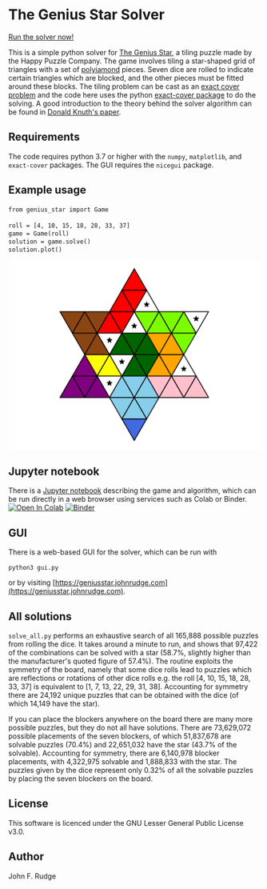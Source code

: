 # The Genius Star Solver

[Run the solver now!](https://geniusstar.johnrudge.com)

This is a simple python solver for [The Genius Star](https://www.happypuzzle.co.uk/word-maths-and-shape-games/the-genius-star), a tiling puzzle made by the Happy Puzzle Company. The game involves tiling a star-shaped grid of triangles with a set of [polyiamond](https://en.wikipedia.org/wiki/Polyiamond) pieces. Seven dice are rolled to indicate certain triangles which are blocked, and the other pieces must be fitted around these blocks. The tiling problem can be cast as an [exact cover problem](https://en.wikipedia.org/wiki/Exact_cover) and the code here uses the python [exact-cover package](https://github.com/jwg4/exact_cover) to do the solving. A good introduction to the theory behind the solver algorithm can be found in [Donald Knuth's paper](https://arxiv.org/abs/cs/0011047v1).

## Requirements

The code requires python 3.7 or higher with the `numpy`, `matplotlib`, and `exact-cover` packages. The GUI requires the `nicegui` package.

## Example usage

```
from genius_star import Game

roll = [4, 10, 15, 18, 28, 33, 37]
game = Game(roll)
solution = game.solve()
solution.plot()
```

![Screenshot](example_solution.svg)

## Jupyter notebook

There is a [Jupyter notebook](description.ipynb) describing the game and algorithm, which can be run directly in a web browser using services such as Colab or Binder. [![Open In Colab](https://colab.research.google.com/assets/colab-badge.svg)](https://colab.research.google.com/drive/1SNbcegEdsjfifolCRRMD0PY8gWDynWIb?usp=sharing)
      [![Binder](https://mybinder.org/badge_logo.svg)](https://mybinder.org/v2/gh/johnrudge/genius_star/HEAD?labpath=description.ipynb)

## GUI

There is a web-based GUI for the solver, which can be run with
```
python3 gui.py
```
or by visiting [https://geniusstar.johnrudge.com](https://geniusstar.johnrudge.com).

## All solutions

`solve_all.py` performs an exhaustive search of all 165,888 possible puzzles from rolling the dice. It takes around a minute to run, and shows that 97,422 of the combinations can be solved with a star (58.7%, slightly higher than the manufacturer's quoted figure of 57.4%). The routine exploits the symmetry of the board, namely that some dice rolls lead to puzzles which are reflections or rotations of other dice rolls e.g. the roll [4, 10, 15, 18, 28, 33, 37] is equivalent to [1, 7, 13, 22, 29, 31, 38]. Accounting for symmetry there are 24,192 unique puzzles that can be obtained with the dice (of which 14,149 have the star).

If you can place the blockers anywhere on the board there are many more possible puzzles, but they do not all have solutions. There are 73,629,072 possible placements of the seven blockers, of which 51,837,678 are solvable puzzles (70.4%) and 22,651,032 have the star (43.7% of the solvable). Accounting for symmetry, there are 6,140,978 blocker placements, with 4,322,975 solvable and 1,888,833 with the star. The puzzles given by the dice represent only 0.32% of all the solvable puzzles by placing the seven blockers on the board.
      
## License

This software is licenced under the GNU Lesser General Public License v3.0.

## Author

John F. Rudge
